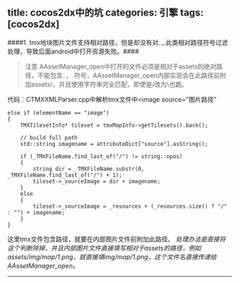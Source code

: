 title: cocos2dx中的坑
categories: 引擎
tags: [cocos2dx]
---
####1. tmx地块图片文件支持相对路径，但是却没有对..,.此类相对路径符号过滤处理，导致后面android中打开资源失败。####
>注意 AAssetManager_open中打开的文件必须是相对于assets的绝对路径，不能包含..，.符号，AAssetManager_open内部实现会在此路径前附加assets/，并且使用字符串完全匹配，即使是/改为\也跪。

代码：CTMXXMLParser.cpp中解析tmx文件中<image source="图片路径"
``` 
else if (elementName == "image")
{
    TMXTilesetInfo* tileset = tmxMapInfo->getTilesets().back();

    // build full path
    std::string imagename = attributeDict["source"].asString();

    if (_TMXFileName.find_last_of("/") != string::npos)
    {
        string dir = _TMXFileName.substr(0, _TMXFileName.find_last_of("/") + 1);
        tileset->_sourceImage = dir + imagename;
    }
    else
    {
        tileset->_sourceImage = _resources + (_resources.size() ? "/" : "") + imagename;
    }
}
```
这里tmx文件包含路径，就要在内部图片文件前附加此路径。
*处理办法是直接将这个判断除掉，并且内部图片文件直接填写相对于assets的路径，例如assets/img/map/1.png，就直接填img/map/1.png，这个文件名直接传递给AAssetManager_open。*
***
